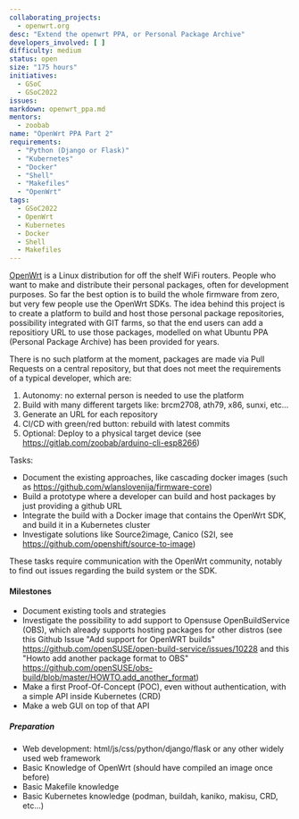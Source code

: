 ```yaml
---
collaborating_projects:
  - openwrt.org
desc: "Extend the openwrt PPA, or Personal Package Archive"
developers_involved: [ ]
difficulty: medium
status: open
size: "175 hours"
initiatives:
  - GSoC
  - GSoC2022
issues:
markdown: openwrt_ppa.md
mentors:
  - zoobab
name: "OpenWrt PPA Part 2"
requirements:
  - "Python (Django or Flask)"
  - "Kubernetes"
  - "Docker"
  - "Shell"
  - "Makefiles"
  - "OpenWrt"
tags:
  - GSoC2022
  - OpenWrt
  - Kubernetes
  - Docker
  - Shell
  - Makefiles
---
```


[OpenWrt](openwrt.org) is a Linux distribution for off the shelf WiFi routers. People who want to make and distribute their personal packages, often for development purposes. So far the best option is to build the whole firmware from zero, but very few people use the OpenWrt SDKs. The idea behind this project is to create a platform to build and host those personal package repositories, possibility integrated with GIT farms, so that the end users can add a repositiory URL to use those packages, modelled on what Ubuntu PPA (Personal Package Archive) has been provided for years.

There is no such platform at the moment, packages are made via Pull Requests on a central repository, but that does not meet the requirements of a typical developer, which are:

1. Autonomy: no external person is needed to use the platform
2. Build with many different targets like: brcm2708, ath79, x86, sunxi, etc...
3. Generate an URL for each repository
4. CI/CD with green/red button: rebuild with latest commits
5. Optional: Deploy to a physical target device (see https://gitlab.com/zoobab/arduino-cli-esp8266)

Tasks:
 - Document the existing approaches, like cascading docker images (such as https://github.com/wlanslovenija/firmware-core)
 - Build a prototype where a developer can build and host packages by just providing a github URL
 - Integrate the build with a Docker image that contains the OpenWrt SDK, and build it in a Kubernetes cluster
 - Investigate solutions like Source2image, Canico (S2I, see https://github.com/openshift/source-to-image)

These tasks require communication with the OpenWrt community, notably to find out issues regarding the build system or the SDK.

#### Milestones

* Document existing tools and strategies
* Investigate the possibility to add support to Opensuse OpenBuildService (OBS), which already supports hosting packages for other distros (see this Github Issue "Add support for OpenWRT builds" https://github.com/openSUSE/open-build-service/issues/10228 and this "Howto add another package format to OBS" https://github.com/openSUSE/obs-build/blob/master/HOWTO.add_another_format)
* Make a first Proof-Of-Concept (POC), even without authentication, with a simple API inside Kubernetes (CRD)
* Make a web GUI on top of that API

##### Preparation

- Web development: html/js/css/python/django/flask or any other widely used web framework
- Basic Knowledge of OpenWrt (should have compiled an image once before)
- Basic Makefile knowledge
- Basic Kubernetes knowledge (podman, buildah, kaniko, makisu, CRD, etc...)
